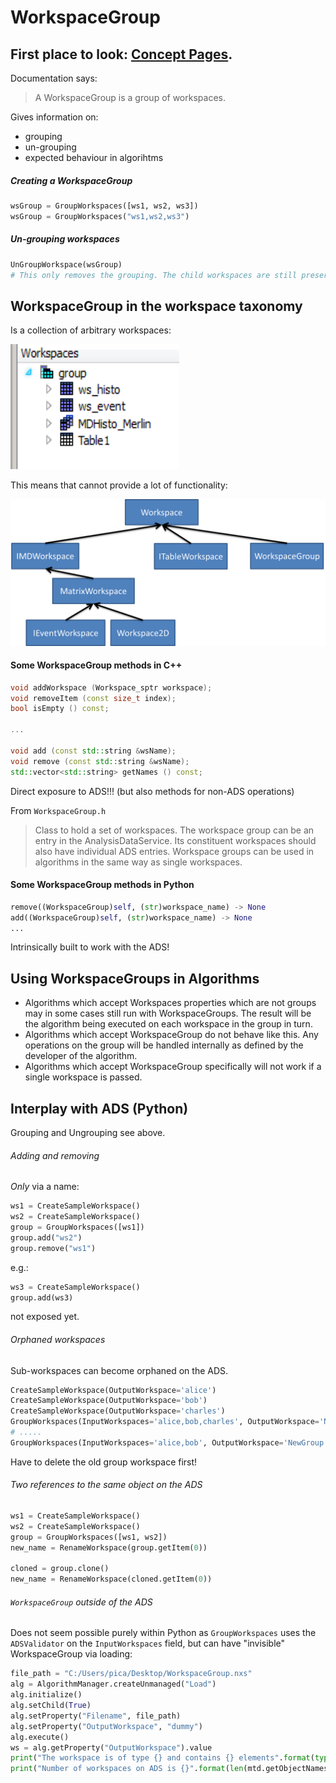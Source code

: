 # WorkspaceGroup

## First place to look: [Concept Pages](http://docs.mantidproject.org/nightly/concepts/WorkspaceGroup.html).

Documentation says:
> A WorkspaceGroup is a group of workspaces.

Gives information on:
* grouping
* un-grouping
* expected behaviour in algorihtms

##### Creating a WorkspaceGroup
```Python
wsGroup = GroupWorkspaces([ws1, ws2, ws3])
wsGroup = GroupWorkspaces("ws1,ws2,ws3")
```

##### Un-grouping workspaces
```Python
UnGroupWorkspace(wsGroup)
# This only removes the grouping. The child workspaces are still preserved.
```


## WorkspaceGroup in the workspace taxonomy

Is a collection of arbitrary workspaces:

<img src="group.PNG" width=270 height=200/>

This means that cannot provide a lot of functionality:

![Workspace Taxonomy](workspace_group_taxonomy.png)

#### Some WorkspaceGroup methods in C++

```Cpp
void addWorkspace (Workspace_sptr workspace);
void removeItem (const size_t index);
bool isEmpty () const;

...

void add (const std::string &wsName);
void remove (const std::string &wsName);
std::vector<std::string> getNames () const;
```

Direct exposure to ADS!!! (but also methods for non-ADS operations)

From `WorkspaceGroup.h`
> Class to hold a set of workspaces. The workspace group can be an entry in the AnalysisDataService.
    Its constituent workspaces should also have individual ADS entries.
    Workspace groups can be used in algorithms in the same way as single
   workspaces.

#### Some WorkspaceGroup methods in Python

 ```Python
remove((WorkspaceGroup)self, (str)workspace_name) -> None
add((WorkspaceGroup)self, (str)workspace_name) -> None
...
```

Intrinsically built to work with the ADS!

## Using WorkspaceGroups in Algorithms
* Algorithms which accept Workspaces properties which are not groups may in some cases still run with WorkspaceGroups. The result will be the algorithm being executed on each workspace in the group in turn.
* Algorithms which accept WorkspaceGroup do not behave like this. Any operations on the group will be handled internally as defined by the developer of the algorithm.
* Algorithms which accept WorkspaceGroup specifically will not work if a single workspace is passed.

## Interplay with ADS (Python)

Grouping and Ungrouping see above.

###### Adding and removing

*Only* via a name:
```Python
ws1 = CreateSampleWorkspace()
ws2 = CreateSampleWorkspace()
group = GroupWorkspaces([ws1])
group.add("ws2")
group.remove("ws1")
```

e.g.:
```python
ws3 = CreateSampleWorkspace()
group.add(ws3)
```
not exposed yet.

###### Orphaned workspaces

Sub-workspaces can become orphaned on the ADS. 
``` Python
CreateSampleWorkspace(OutputWorkspace='alice')
CreateSampleWorkspace(OutputWorkspace='bob')
CreateSampleWorkspace(OutputWorkspace='charles')
GroupWorkspaces(InputWorkspaces='alice,bob,charles', OutputWorkspace='NewGroup')
# .....
GroupWorkspaces(InputWorkspaces='alice,bob', OutputWorkspace='NewGroup')
```
Have to delete the old group workspace first!

###### Two references to the same object on the ADS
```Python
ws1 = CreateSampleWorkspace()
ws2 = CreateSampleWorkspace()
group = GroupWorkspaces([ws1, ws2])
new_name = RenameWorkspace(group.getItem(0))

cloned = group.clone()
new_name = RenameWorkspace(cloned.getItem(0))

```

###### `WorkspaceGroup` outside of the ADS

Does not seem possible purely within Python as `GroupWorkspaces` uses the `ADSValidator` on the `InputWorkspaces` field, but can have "invisible" WorkspaceGroup via loading:
```python
file_path = "C:/Users/pica/Desktop/WorkspaceGroup.nxs"
alg = AlgorithmManager.createUnmanaged("Load")
alg.initialize()
alg.setChild(True)
alg.setProperty("Filename", file_path)
alg.setProperty("OutputWorkspace", "dummy")
alg.execute()
ws = alg.getProperty("OutputWorkspace").value
print("The workspace is of type {} and contains {} elements".format(type(ws), len(ws)))
print("Number of workspaces on ADS is {}".format(len(mtd.getObjectNames())))
```
